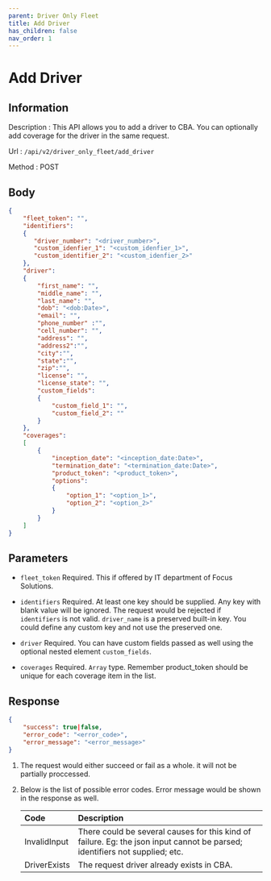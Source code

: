 ```yaml
---
parent: Driver Only Fleet
title: Add Driver
has_children: false
nav_order: 1
---
```


# Add Driver

## Information
Description
: This API allows you to add a driver to CBA. You can optionally add coverage for the driver in the same request.

Url
:  `/api/v2/driver_only_fleet/add_driver`

Method
: POST

## Body
```json
{
    "fleet_token": "",
    "identifiers": 
    {
       "driver_number": "<driver_number>",
       "custom_idenfier_1": "<custom_idenfier_1>",
       "custom_identifier_2": "<custom_idenfier_2>"
    },
    "driver":
    {
        "first_name": "",
        "middle_name": "",
        "last_name": "",
        "dob": "<dob:Date>",
        "email": "",
        "phone_number" :"",
        "cell_number": "",
        "address": "",
        "address2":"",
        "city":"",
        "state":"",
        "zip":"",
        "license": "",
        "license_state": "",
        "custom_fields": 
        {
            "custom_field_1": "",
            "custom_field_2": ""
        }
    },
    "coverages":
    [
        {
            "inception_date": "<inception_date:Date>",
            "termination_date": "<termination_date:Date>",
            "product_token": "<product_token>",
            "options": 
            {
                "option_1": "<option_1>",
                "option_2": "<option_2>"
            } 
        }
    ]
}
```

## Parameters
- `fleet_token` Required. This if offered by IT department of Focus Solutions.
- `identifiers` Required. At least one key should be supplied. Any key with blank value will be ignored. The request would be rejected if `identifiers` is not valid. `driver_name` is a preserved built-in key. You could define any custom key and not use the preserved one. 

- `driver` Required. You can have custom fields passed as well using the optional nested element `custom_fields`.

- `coverages` Required. `Array` type. Remember product_token should be unique for each coverage item in the list.

## Response
```json
{
    "success": true|false,
    "error_code": "<error_code>",
    "error_message": "<error_message>"
}
```
1. The request would either succeed or fail as a whole. it will not be partially proccessed. 
2. Below is the list of possible error codes. Error message would be shown in the response as well.

    | Code | Description|
    |:---  |:--- |
    | InvalidInput | There could be several causes for this kind of failure. Eg: the json input cannot be parsed; identifiers not supplied; etc. | 
    | DriverExists | The request driver already exists in CBA. |
    

